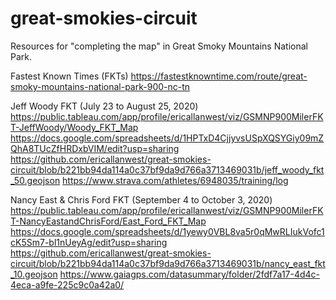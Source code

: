 # great-smokies-circuit
Resources for "completing the map" in Great Smoky Mountains National Park.

Fastest Known Times (FKTs)
https://fastestknowntime.com/route/great-smoky-mountains-national-park-900-nc-tn

Jeff Woody FKT (July 23 to August 25, 2020)
https://public.tableau.com/app/profile/ericallanwest/viz/GSMNP900MilerFKT-JeffWoody/Woody_FKT_Map
https://docs.google.com/spreadsheets/d/1HPTxD4CjjyvsUSpXQSYGiy09mZQhA8TUcZfHRDxbVIM/edit?usp=sharing
https://github.com/ericallanwest/great-smokies-circuit/blob/b221bb94da114a0c37bf9da9d766a3713469031b/jeff_woody_fkt_50.geojson
https://www.strava.com/athletes/6948035/training/log

Nancy East & Chris Ford FKT (September 4 to October 3, 2020)
https://public.tableau.com/app/profile/ericallanwest/viz/GSMNP900MilerFKT-NancyEastandChrisFord/East_Ford_FKT_Map
https://docs.google.com/spreadsheets/d/1yewy0VBL8va5r0qMwRLIukVofc1cK5Sm7-bl1nUeyAg/edit?usp=sharing
https://github.com/ericallanwest/great-smokies-circuit/blob/b221bb94da114a0c37bf9da9d766a3713469031b/nancy_east_fkt_10.geojson
https://www.gaiagps.com/datasummary/folder/2fdf7a17-4d4c-4eca-a9fe-225c9c0a42a0/
